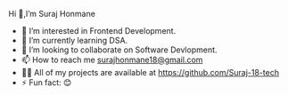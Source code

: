 Hi 👋,I’m Suraj Honmane
- 👀 I’m interested in Frontend Development.
- 🌱 I’m currently learning DSA.
- 💞️ I’m looking to collaborate on Software Devlopment.
- 📫 How to reach me surajhonmane18@gmail.com
- 👨‍💻 All of my projects are available at https://github.com/Suraj-18-tech
- ⚡ Fun fact: 😊
<!---
Suraj-18-tech/Suraj-18-tech is a ✨ special ✨ repository because its `README.md` (this file) appears on your GitHub profile.
You can click the Preview link to take a look at your changes.
--->
